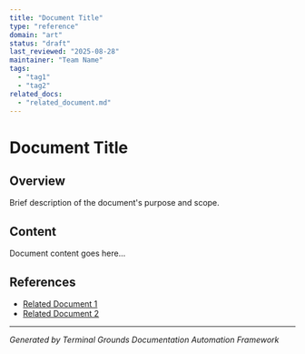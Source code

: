 ```yaml
---
title: "Document Title"
type: "reference"
domain: "art"
status: "draft"
last_reviewed: "2025-08-28"
maintainer: "Team Name"
tags:
  - "tag1"
  - "tag2"
related_docs:
  - "related_document.md"
---
```


# Document Title

## Overview

Brief description of the document's purpose and scope.

## Content

Document content goes here...

## References

- [Related Document 1](related_document.md)
- [Related Document 2](related_document2.md)

---
*Generated by Terminal Grounds Documentation Automation Framework*
